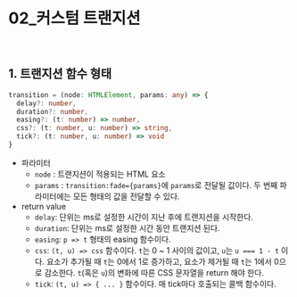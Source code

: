 # 02_커스텀 트랜지션

<br>

## 1. 트랜지션 함수 형태

```typescript
transition = (node: HTMLElement, params: any) => {
  delay?: number,
  duration?: number,
  easing?: (t: number) => number,
  css?: (t: number, u: number) => string,
  tick?: (t: number, u: number) => void
}
```

- 파라미터
  - `node` : 트랜지션이 적용되는 HTML 요소
  - `params` : `transition:fade={params}`에 `params`로 전달될 값이다. 두 번째 파라미터에는 모든 형태의 값을 전달할 수 있다.
- return value
  - `delay`: 단위는 ms로 설정한 시간이 지난 후에 트랜지션을 시작한다.
  - `duration`: 단위는 ms로 설정한 시간 동안 트랜지션 된다.
  - `easing`: `p => t` 형태의 easing 함수이다.
  - `css`: `(t, u) => css` 함수이다. `t`는 0 ~ 1 사이의 값이고, `u`는 `u === 1 - t` 이다. 요소가 추가될 때 `t`는 0에서 1로 증가하고, 요소가 제거될 때 `t`는 1에서 0으로 감소한다. `t`(혹은 `u`)의 변화에 따른 CSS 문자열을 return 해야 한다.
  - `tick`: `(t, u) => { ... }` 함수이다. 매 tick마다 호출되는 콜백 함수이다.